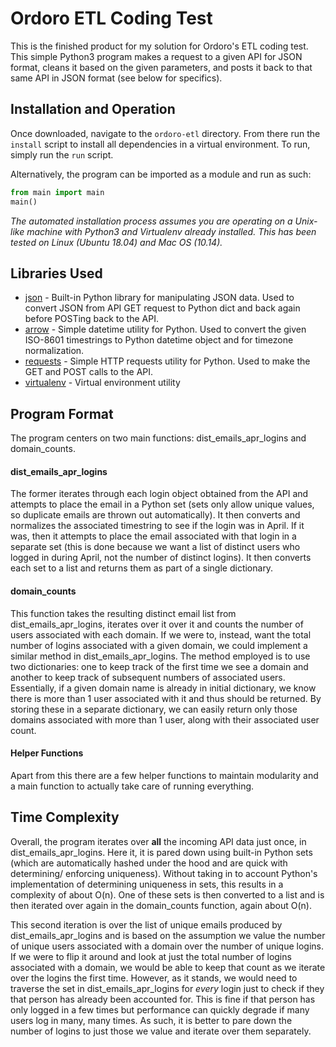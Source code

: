 # Ordoro ETL Coding Test
This is the finished product for my solution for Ordoro's ETL coding test. This
simple Python3 program makes a request to a given API for JSON format, cleans it
based on the given parameters, and posts it back to that same API in JSON format
(see below for specifics).

## Installation and Operation

Once downloaded, navigate to the `ordoro-etl` directory. From there run the
`install` script to install all dependencies in a virtual environment. To run,
simply run the `run` script.

Alternatively, the program can be imported as a module and run as such:

```python
from main import main
main()
```

*The automated installation process assumes you are operating on a Unix-like
machine with Python3 and Virtualenv already installed. This has been tested on
Linux (Ubuntu 18.04) and Mac OS (10.14).*

## Libraries Used
* [json](https://docs.python.org/3.6/library/json.html) - Built-in Python library for manipulating JSON data. Used to convert
JSON from API GET request to Python dict and back again before POSTing back to
the API.
* [arrow](https://arrow.readthedocs.io/en/latest/) - Simple datetime utility for
Python. Used to convert the given ISO-8601 timestrings to Python datetime object and for timezone
normalization.
* [requests](http://docs.python-requests.org/en/master/) - Simple HTTP requests
utility for Python. Used to make the GET and POST calls to the API.
* [virtualenv](https://virtualenv.pypa.io/en/stable/) - Virtual environment
utility

## Program Format
The program centers on two main functions: dist_emails_apr_logins and domain_counts.

#### dist_emails_apr_logins
The former iterates through each login object obtained from the API and attempts
to place the email in a Python set (sets only allow unique values, so duplicate
emails are thrown out automatically). It then converts and normalizes the
associated timestring to see if the login was in April. If it was, then it
attempts to place the email associated with that login in a separate set (this
is done because we want a list of distinct users who logged in during April,
not the number of distinct logins). It then converts each set to a list and
returns them as part of a single dictionary.

#### domain_counts
This function takes the resulting distinct email list from
dist_emails_apr_logins, iterates over it over it and counts the number of users
associated with each domain. If we were to, instead, want the total number of
logins associated with a given domain, we could implement a similar method in
dist_emails_apr_logins. The method employed is to use two dictionaries: one to keep
track of the first time we see a domain and another to keep track of subsequent
numbers of associated users. Essentially, if a given domain name is already in
initial dictionary, we know there is more than 1 user associated with it and thus
should be returned. By storing these in a separate dictionary, we can easily
return only those domains associated with more than 1 user, along with their
associated user count.

#### Helper Functions
Apart from this there are a few helper functions to maintain modularity and a
main function to actually take care of running everything.


## Time Complexity
Overall, the program iterates over **all** the incoming API data just once, in
dist_emails_apr_logins. Here it, it is pared down using built-in Python sets
(which are automatically hashed under the hood and are quick with determining/
enforcing uniqueness). Without taking in to account Python's implementation of
determining uniqueness in sets, this results in a complexity of about O(n). One
of these sets is then converted to a list and is then iterated over again in the
domain_counts function, again about O(n).

This second iteration is over the list of unique emails produced by dist_emails_apr_logins
and is based on the
assumption we value the number of unique users associated with a domain over the
number of unique logins. If we were to flip it around and look at just the total
number of logins associated with a domain, we would be able to keep that count
as we iterate over the logins the first time. However, as it stands, we would
need to traverse the set in dist_emails_apr_logins for *every* login just to
check if they that person has already been accounted for. This is fine if that
person has only logged in a few times but performance can quickly degrade if
many users log in many, many times. As such, it is better to pare down the
number of logins to just those we value and iterate over them separately.
